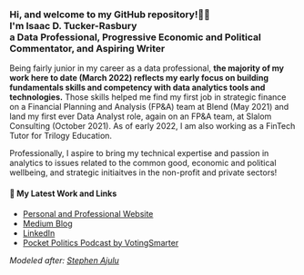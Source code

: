 <h3>Hi, and welcome to my GitHub repository!👋🏾<br> 
I'm Isaac D. Tucker-Rasbury
<br>a Data Professional, Progressive Economic and Political Commentator, and Aspiring Writer</h3>

Being fairly junior in my career as a data professional, **the majority of my work here to date (March 2022) reflects my early focus on building fundamentals skills and competency with data analytics tools and technologies.** Those skills helped me find my first job in  strategic finance on a Financial Planning and Analysis (FP&A) team at Blend (May 2021) and land my first ever Data Analyst role, again on an FP&A team, at Slalom Consulting (October 2021). As of early 2022, I am also working as a FinTech Tutor for Trilogy Education.

Professionally, I aspire to bring my technical expertise and passion in analytics to issues related to the common good, economic and political wellbeing, and strategic initiaitves in the non-profit and private sectors!

<h4>📕 My Latest Work and Links </h4>

<!-- BLOG-POST-LIST:START -->
- [Personal and Professional Website](www.irasbury.squarespace.com)
- [Medium Blog ]()
- [LinkedIn](https://www.linkedin.com/in/tuckerrasbury/)
- [Pocket Politics Podcast by VotingSmarter](https://open.spotify.com/show/5nVS8055RpPGlE4LpqTsbZ)
<!-- BLOG-POST-LIST:END -->

_Modeled after: [Stephen Ajulu](https://github.com/stephenajulu/stephenajulu.git)_
